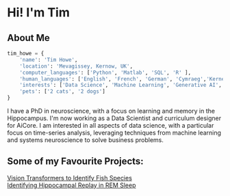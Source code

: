 # Hi! I'm Tim

## About Me

```python
tim_howe = {
    'name': 'Tim Howe',
    'location': 'Mevagissey, Kernow, UK',
    'computer_languages': ['Python', 'Matlab', 'SQL', 'R' ],
    'human_languages': ['English', 'French', 'German', 'Cymraeg','Kernewek'],
    'interests': ['Data Science', 'Machine Learning', 'Generative AI', 'Neuroscience', 'Molecular Biology','Fishing','Electronic Music'],
    'pets': ['2 cats', '2 dogs']
}
```

I have a PhD in neuroscience, with a focus on learning and memory in the Hippocampus. I'm now working as a Data Scientist and curriculum designer for AiCore. I am interested in all aspects of data science, with a particular focus on time-series analysis, leveraging techniques from machine learning and systems neuroscience to solve business problems.

## Some of my Favourite Projects:

[Vision Transformers to Identify Fish Species](https://github.com/tbhowe/fish_ID_VIT)
<br>
[Identifying Hippocampal Replay in REM Sleep](https://github.com/tbhowe/Louis-Wilson-Template-Correlation-Matlab)
<br>




<!--
**tbhowe/tbhowe** is a ✨ _special_ ✨ repository because its `README.md` (this file) appears on your GitHub profile.

Here are some ideas to get you started:

- 🔭 I’m currently working on ...
- 🌱 I’m currently learning ...
- 👯 I’m looking to collaborate on ...
- 🤔 I’m looking for help with ...
- 💬 Ask me about ...
- 📫 How to reach me: ...
- 😄 Pronouns: ...
- ⚡ Fun fact: ...
-->
